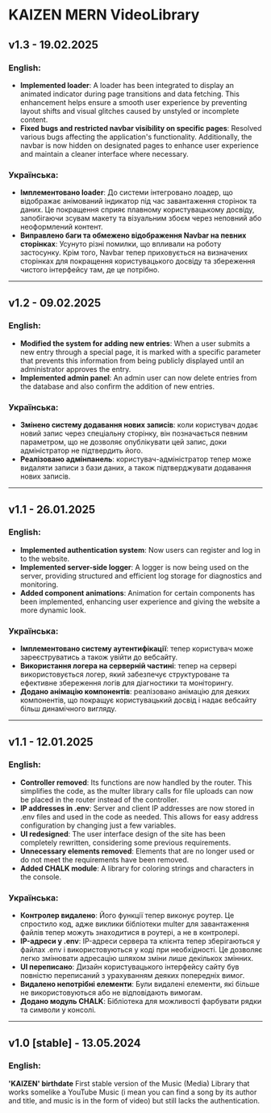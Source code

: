 # KAIZEN MERN VideoLibrary

## v1.3 - 19.02.2025

### English:

-   **Implemented loader**: A loader has been integrated to display an animated indicator during page transitions and data fetching. This enhancement helps ensure a smooth user experience by preventing layout shifts and visual glitches caused by unstyled or incomplete content.
-   **Fixed bugs and restricted navbar visibility on specific pages**: Resolved various bugs affecting the application's functionality. Additionally, the navbar is now hidden on designated pages to enhance user experience and maintain a cleaner interface where necessary.

### Українська:

-   **Імплементовано loader**: До системи інтегровано лоадер, що відображає анімований індикатор під час завантаження сторінок та даних. Це покращення сприяє плавному користувацькому досвіду, запобігаючи зсувам макету та візуальним збоєм через неповний або неоформлений контент.
-   **Виправлено баги та обмежено відображення Navbar на певних сторінках**: Усунуто різні помилки, що впливали на роботу застосунку. Крім того, Navbar тепер приховується на визначених сторінках для покращення користувацького досвіду та збереження чистого інтерфейсу там, де це потрібно.

---

## v1.2 - 09.02.2025

### English:

-   **Modified the system for adding new entries**: When a user submits a new entry through a special page, it is marked with a specific parameter that prevents this information from being publicly displayed until an administrator approves the entry.
-   **Implemented admin panel**: An admin user can now delete entries from the database and also confirm the addition of new entries.

### Українська:

-   **Змінено систему додавання нових записів**: коли користувач додає новий запис через спеціальну сторінку, він позначається певним параметром, що не дозволяє опублікувати цей запис, доки адміністратор не підтвердить його.
-   **Реалізовано адмінпанель**: користувач-адміністратор тепер може видаляти записи з бази даних, а також підтверджувати додавання нових записів.

---

## v1.1 - 26.01.2025

### English:

-   **Implemented authentication system**: Now users can register and log in to the website.
-   **Implemented server-side logger**: A logger is now being used on the server, providing structured and efficient log storage for diagnostics and monitoring.
-   **Added component animations**: Animation for certain components has been implemented, enhancing user experience and giving the website a more dynamic look.

### Українська:

-   **Імплементовано систему аутентифікації**: тепер користувач може зареєструватись а також увійти до вебсайту.
-   **Використання логера на серверній частині**: тепер на сервері використовується логер, який забезпечує структуроване та ефективне збереження логів для діагностики та моніторингу.
-   **Додано анімацію компонентів**: реалізовано анімацію для деяких компонентів, що покращує користувацький досвід і надає вебсайту більш динамічного вигляду.

---

## v1.1 - 12.01.2025

### English:

-   **Controller removed**: Its functions are now handled by the router. This simplifies the code, as the multer library calls for file uploads can now be placed in the router instead of the controller.
-   **IP addresses in .env**: Server and client IP addresses are now stored in .env files and used in the code as needed. This allows for easy address configuration by changing just a few variables.
-   **UI redesigned**: The user interface design of the site has been completely rewritten, considering some previous requirements.
-   **Unnecessary elements removed**: Elements that are no longer used or do not meet the requirements have been removed.
-   **Added CHALK module**: A library for coloring strings and characters in the console.

### Українська:

-   **Контролер видалено**: Його функції тепер виконує роутер. Це спростило код, адже виклики бібліотеки multer для завантаження файлів тепер можуть знаходитися в роутері, а не в контролері.
-   **IP-адреси у .env**: IP-адреси сервера та клієнта тепер зберігаються у файлах .env і використовуються у коді при необхідності. Це дозволяє легко змінювати адресацію шляхом зміни лише декількох змінних.
-   **UI переписано**: Дизайн користувацького інтерфейсу сайту був повністю переписаний з урахуванням деяких попередніх вимог.
-   **Видалено непотрібні елементи**: Були видалені елементи, які більше не використовуються або не відповідають вимогам.
-   **Додано модуль CHALK**: Бібліотека для можливості фарбувати рядки та символи у консолі.

---

## v1.0 [stable] - 13.05.2024

### English:

**'KAIZEN' birthdate**
First stable version of the Music (Media) Library that works somelike a YouTube Music (i mean you can find a song by its author and title, and music is in the form of video)
but still lacks the authentication.
